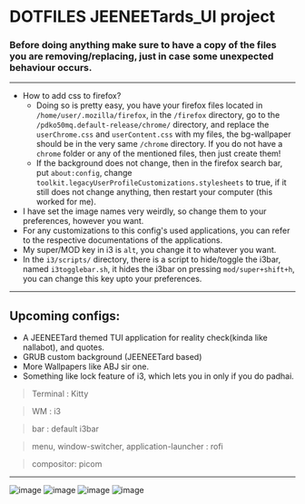# DOTFILES JEENEETards_UI project
### Before doing anything make sure to have a copy of the files you are removing/replacing, just in case some unexpected behaviour occurs.
--------------------------------------------------------
- How to add css to firefox?
  - Doing so is pretty easy, you have your firefox files located in `/home/user/.mozilla/firefox`,
    in the `/firefox` directory, go to the ```/pdko50mq.default-release/chrome/``` directory, and 
    replace the `userChrome.css` and `userContent.css` with my files, the bg-wallpaper should be in
    the very same `/chrome` directory. If you do not have a ```chrome``` folder or any of the mentioned 
    files, then just create them!
  - If the background does not change, then in the firefox search bar, put ```about:config```, 
    change ```toolkit.legacyUserProfileCustomizations.stylesheets``` to true,
    if it still does not change anything, then restart your computer (this worked for me).
- I have set the image names very weirdly, so change them to your preferences, however you want.
- For any customizations to this config's used applications, you can refer to the respective documentations 
  of the applications.
- My super/MOD key in i3 is `alt`, you change it to whatever you want.
- In the ```i3/scripts/``` directory, there is a script to hide/toggle the i3bar, named ```i3togglebar.sh```,
  it hides the i3bar on pressing `mod/super+shift+h`, you can change this key upto your preferences.

-----------------------------------------------------------------
## Upcoming configs:
- A JEENEETard themed TUI application for reality check(kinda like nallabot), and quotes.
- GRUB custom background (JEENEETard based)
- More Wallpapers like ABJ sir one.
- Something like lock feature of i3, which lets you in only if you do padhai.

> Terminal : Kitty

> WM : i3

> bar : default i3bar

> menu, window-switcher, application-launcher : rofi

> compositor: picom

---------------------------------------------------------------
![image](https://github.com/xenon548A/dotfiles_jeeneetards/assets/81672229/cfa2928d-8a30-4b95-b094-ab99b96e035e) 
![image](https://github.com/xenon548A/dotfiles_jeeneetards/assets/81672229/c00b6f45-cd42-4c03-8592-95bd239a96a5)
![image](https://github.com/xenon548A/dotfiles_jeeneetards/assets/81672229/9391bfe6-6ab8-4ce0-9097-b0e10d4cdd89)
![image](https://github.com/xenon548A/dotfiles_jeeneetards/assets/81672229/645e3cf5-b4a3-4afe-9862-0d573ef4a2d7)

